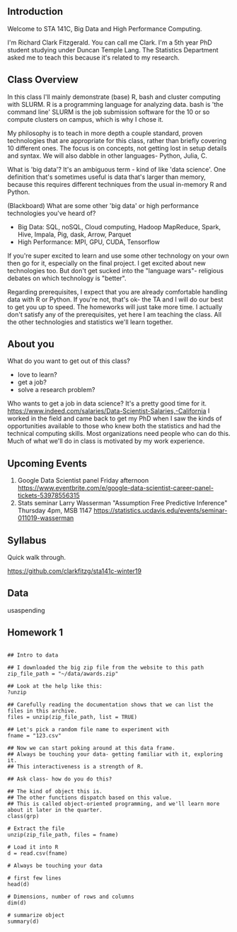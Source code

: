 ## Introduction

Welcome to STA 141C, Big Data and High Performance Computing.

I'm Richard Clark Fitzgerald.
You can call me Clark.
I'm a 5th year PhD student studying under Duncan Temple Lang.
The Statistics Department asked me to teach this because it's related to my research.


## Class Overview

In this class I'll mainly demonstrate (base) R, bash and cluster computing with SLURM.
R is a programming language for analyzing data.
bash is 'the command line'
SLURM is the job submission software for the 10 or so compute clusters on campus, which is why I chose it.

My philosophy is to teach in more depth a couple standard, proven technologies that are appropriate for this class, rather than briefly covering 10 different ones.
The focus is on concepts, not getting lost in setup details and syntax.
We will also dabble in other languages- Python, Julia, C.

What is 'big data'?
It's an ambiguous term - kind of like 'data science'.
One definition that's sometimes useful is data that's larger than memory, because this requires different techniques from the usual in-memory R and Python.

(Blackboard)
What are some other 'big data' or high performance technologies you've heard of?

- Big Data: SQL, noSQL, Cloud computing, Hadoop MapReduce, Spark, Hive, Impala, Pig, dask, Arrow, Parquet
- High Performance: MPI, GPU, CUDA, Tensorflow

If you're super excited to learn and use some other technology on your own then go for it, especially on the final project.
I get excited about new technologies too.
But don't get sucked into the "language wars"- religious debates on which technology is "better".

Regarding prerequisites, I expect that you are already comfortable handling data with R or Python.
If you're not, that's ok- the TA and I will do our best to get you up to speed.
The homeworks will just take more time.
I actually don't satisfy any of the prerequisites, yet here I am teaching the class.
All the other technologies and statistics we'll learn together.


## About you

What do you want to get out of this class?

- love to learn?
- get a job?
- solve a research problem?

Who wants to get a job in data science?
It's a pretty good time for it.
https://www.indeed.com/salaries/Data-Scientist-Salaries,-California
I worked in the field and came back to get my PhD when I saw the kinds of opportunities available to those who knew both the statistics and had the technical computing skills.
Most organizations need people who can do this.
Much of what we'll do in class is motivated by my work experience.


## Upcoming Events

1. Google Data Scientist panel Friday afternoon https://www.eventbrite.com/e/google-data-scientist-career-panel-tickets-53978556315
1. Stats seminar Larry Wasserman "Assumption Free Predictive Inference" Thursday 4pm, MSB 1147 https://statistics.ucdavis.edu/events/seminar-011019-wasserman


## Syllabus

Quick walk through.

https://github.com/clarkfitzg/sta141c-winter19


## Data

usaspending


## Homework 1

```{r}

## Intro to data

## I downloaded the big zip file from the website to this path
zip_file_path = "~/data/awards.zip"

## Look at the help like this:
?unzip

## Carefully reading the documentation shows that we can list the files in this archive.
files = unzip(zip_file_path, list = TRUE)

## Let's pick a random file name to experiment with
fname = "123.csv"

## Now we can start poking around at this data frame.
## Always be touching your data- getting familiar with it, exploring it.
## This interactiveness is a strength of R.

## Ask class- how do you do this?

## The kind of object this is.
## The other functions dispatch based on this value.
## This is called object-oriented programming, and we'll learn more about it later in the quarter.
class(grp)

# Extract the file
unzip(zip_file_path, files = fname)

# Load it into R
d = read.csv(fname)

# Always be touching your data

# first few lines
head(d)

# Dimensions, number of rows and columns
dim(d)

# summarize object
summary(d)
```
